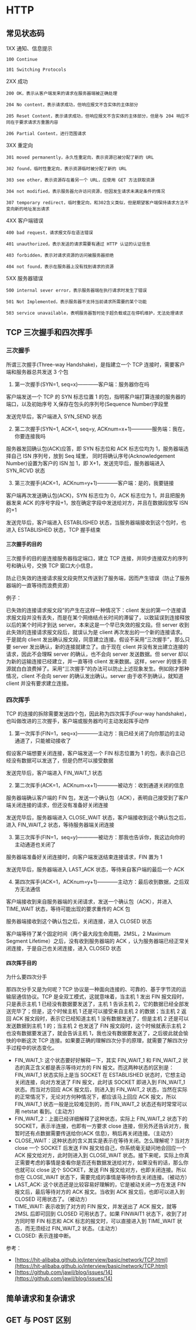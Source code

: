 # HTTP

## 常见状态码

1XX 通知、信息提示

    100 Continue

    101 Switching Protocols

2XX 成功

    200 OK，表示从客户端发来的请求在服务器端被正确处理

    204 No content，表示请求成功，但响应报文不含实体的主体部分

    205 Reset Content，表示请求成功，但响应报文不含实体的主体部分，但是与 204 响应不同在于要求请求方重置内容

    206 Partial Content，进行范围请求

3XX 重定向

    301 moved permanently，永久性重定向，表示资源已被分配了新的 URL

    302 found，临时性重定向，表示资源临时被分配了新的 URL

    303 see other，表示资源存在着另一个 URL，应使用 GET 方法获取资源

    304 not modified，表示服务器允许访问资源，但因发生请求未满足条件的情况

    307 temporary redirect，临时重定向，和302含义类似，但是期望客户端保持请求方法不变向新的地址发出请求

4XX 客户端错误

    400 bad request，请求报文存在语法错误

    401 unauthorized，表示发送的请求需要有通过 HTTP 认证的认证信息

    403 forbidden，表示对请求资源的访问被服务器拒绝

    404 not found，表示在服务器上没有找到请求的资源

5XX 服务器错误

    500 internal sever error，表示服务器端在执行请求时发生了错误

    501 Not Implemented，表示服务器不支持当前请求所需要的某个功能

    503 service unavailable，表明服务器暂时处于超负载或正在停机维护，无法处理请求

## TCP 三次握手和四次挥手

### 三次握手

所谓三次握手(Three-way Handshake)，是指建立一个 TCP 连接时，需要客户端和服务器总共发送 3 个包

1. 第一次握手(SYN=1, seq=x)————客户端：服务器你在吗

客户端发送一个 TCP 的 SYN 标志位置 1 的包，指明客户端打算连接的服务器的端口，以及初始序号 X,保存在包头的序列号(Sequence Number)字段里

发送完毕后，客户端进入 SYN_SEND 状态

2. 第二次握手(SYN=1, ACK=1, seq=y, ACKnum=x+1)————服务端：我在，你要连接我吗

服务器发回确认包(ACK)应答，即 SYN 标志位和 ACK 标志位均为 1，服务器端选择自己 ISN 序列号，放到 Seq 域里，
同时将确认序号(Acknowledgement Number)设置为客户的 ISN 加 1，即 X+1，发送完毕后，服务器端进入 SYN_RCVD 状态

3. 第三次握手(ACK=1，ACKnum=y+1)————客户端：是的，我要链接

客户端再次发送确认包(ACK)，SYN 标志位为 0，ACK 标志位为 1，并且把服务器发来 ACK 的序号字段+1，放在确定字段中发送给对方，并且在数据段放写 ISN 的+1

发送完毕后，客户端进入 ESTABLISHED 状态，当服务器端接收到这个包时，也进入 ESTABLISHED 状态，TCP 握手结束

#### 三次握手的目的

三次握手的目的是连接服务器指定端口，建立 TCP 连接，并同步连接双方的序列号和确认号，交换 TCP 窗口大小信息，

防止已失效的连接请求报文段突然又传送到了服务端，因而产生错误（防止了服务器端的一直等待而浪费资源）

例子：

已失效的连接请求报文段”的产生在这样一种情况下：client 发出的第一个连接请求报文段并没有丢失，而是在某个网络结点长时间的滞留了，以致延误到连接释放以后的某个时间才到达 server。本来这是一个早已失效的报文段。但 server 收到此失效的连接请求报文段后，就误认为是 client 再次发出的一个新的连接请求。于是就向 client 发出确认报文段，同意建立连接。假设不采用“三次握手”，那么只要 server 发出确认，新的连接就建立了。由于现在 client 并没有发出建立连接的请求，因此不会理睬 server 的确认，也不会向 server 发送数据。但 server 却以为新的运输连接已经建立，并一直等待 client 发来数据。这样，server 的很多资源就白白浪费掉了。采用“三次握手”的办法可以防止上述现象发生。例如刚才那种情况，client 不会向 server 的确认发出确认。server 由于收不到确认，就知道 client 并没有要求建立连接。

### 四次挥手

TCP 的连接的拆除需要发送四个包，因此称为四次挥手(Four-way handshake)，也叫做改进的三次握手，客户端或服务器均可主动发起挥手动作

1. 第一次挥手(FIN=1，seq=x)————主动方：我已经关闭了向你那边的主动通道了，只能被动接收了

假设客户端想要关闭连接，客户端发送一个 FIN 标志位置为 1 的包，表示自己已经没有数据可以发送了，但是仍然可以接受数据

发送完毕后，客户端进入 FIN_WAIT_1 状态

2. 第二次挥手(ACK=1，ACKnum=x+1)————被动方：收到通道关闭的信息

服务器端确认客户端的 FIN 包，发送一个确认包（ACK），表明自己接受到了客户端关闭连接的请求，但还没有准备好关闭连接

发送完毕后，服务器端进入 CLOSE_WAIT 状态，客户端接收到这个确认包之后，进入 FIN_WAIT_2 状态，等待服务器端关闭连接

3. 第三次挥手(FIN=1，seq=y)————被动方：那我也告诉你，我这边向你的主动通道也关闭了

服务器端准备好关闭连接时，向客户端发送结束连接请求，FIN 置为 1

发送完毕后，服务器端进入 LAST_ACK 状态，等待来自客户端的最后一个 ACK

4. 第四次挥手(ACK=1，ACKnum=y+1)————主动方：最后收到数据，之后双方无法通信

客户端接收到来自服务器端的关闭请求，发送一个确认包（ACK），并进入 TIME_WAIT 状态，等待可能出现的要求重传的 ACK 包

服务器端接收到这个确认包之后，关闭连接，进入 CLOSED 状态

客户端等待了某个固定时间（两个最大段生命周期，2MSL，2 Maximum Segment Lifetime）之后，没有收到服务器端的 ACK ，认为服务器端已经正常关闭连接，于是自己也关闭连接，进入 CLOSED 状态

#### 四次挥手目的

为什么要四次分手

那四次分手又是为何呢？TCP 协议是一种面向连接的、可靠的、基于字节流的运输层通信协议。TCP 是全双工模式，这就意味着，当主机 1 发出 FIN 报文段时，只是表示主机 1 已经没有数据要发送了，主机 1 告诉主机 2，它的数据已经全部发送完毕了；但是，这个时候主机 1 还是可以接受来自主机 2 的数据；当主机 2 返回 ACK 报文段时，表示它已经知道主机 1 没有数据发送了，但是主机 2 还是可以发送数据到主机 1 的；当主机 2 也发送了 FIN 报文段时，这个时候就表示主机 2 也没有数据要发送了，就会告诉主机 1，我也没有数据要发送了，之后彼此就会愉快的中断这次 TCP 连接。如果要正确的理解四次分手的原理，就需要了解四次分手过程中的状态变化。

-   FIN_WAIT_1: 这个状态要好好解释一下，其实 FIN_WAIT_1 和 FIN_WAIT_2 状态的真正含义都是表示等待对方的 FIN 报文。而这两种状态的区别是：FIN_WAIT_1 状态实际上是当 SOCKET 在 ESTABLISHED 状态时，它想主动关闭连接，向对方发送了 FIN 报文，此时该 SOCKET 即进入到 FIN_WAIT_1 状态。而当对方回应 ACK 报文后，则进入到 FIN_WAIT_2 状态，当然在实际的正常情况下，无论对方何种情况下，都应该马上回应 ACK 报文，所以 FIN_WAIT_1 状态一般是比较难见到的，而 FIN_WAIT_2 状态还有时常常可以用 netstat 看到。（主动方）
-   FIN_WAIT_2：上面已经详细解释了这种状态，实际上 FIN_WAIT_2 状态下的 SOCKET，表示半连接，也即有一方要求 close 连接，但另外还告诉对方，我暂时还有点数据需要传送给你(ACK 信息)，稍后再关闭连接。（主动方）
-   CLOSE_WAIT：这种状态的含义其实是表示在等待关闭。怎么理解呢？当对方 close 一个 SOCKET 后发送 FIN 报文给自己，你系统毫无疑问地会回应一个 ACK 报文给对方，此时则进入到 CLOSE_WAIT 状态。接下来呢，实际上你真正需要考虑的事情是查看你是否还有数据发送给对方，如果没有的话，那么你也就可以 close 这个 SOCKET，发送 FIN 报文给对方，也即关闭连接。所以你在 CLOSE_WAIT 状态下，需要完成的事情是等待你去关闭连接。（被动方）
-   LAST_ACK: 这个状态还是比较容易好理解的，它是被动关闭一方在发送 FIN 报文后，最后等待对方的 ACK 报文。当收到 ACK 报文后，也即可以进入到 CLOSED 可用状态了。（被动方）
-   TIME_WAIT: 表示收到了对方的 FIN 报文，并发送出了 ACK 报文，就等 2MSL 后即可回到 CLOSED 可用状态了。如果 FINWAIT1 状态下，收到了对方同时带 FIN 标志和 ACK 标志的报文时，可以直接进入到 TIME_WAIT 状态，而无须经过 FIN_WAIT_2 状态。（主动方）
-   CLOSED: 表示连接中断。

参考：

-   [https://hit-alibaba.github.io/interview/basic/network/TCP.html](https://hit-alibaba.github.io/interview/basic/network/TCP.html)
-   [https://github.com/jawil/blog/issues/14](https://github.com/jawil/blog/issues/14)

## 简单请求和复杂请求

## GET 与 POST 区别
